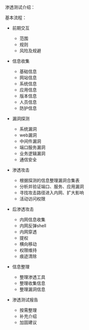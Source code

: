 渗透测试介绍：

基本流程：

* 前期交互

  * 范围
  * 规则
  * 风险及规避

* 信息收集

  * 基础信息
  * 网站信息
  * 系统信息
  * 应用信息
  * 版本信息
  * 人员信息
  * 防护信息

* 漏洞探测

  * 系统漏洞
  * web漏洞
  * 中间件漏洞
  * 端口服务漏洞
  * 业务逻辑漏洞
  * 通信安全

* 渗透攻击

  * 根据探测的信息整理漏洞合集表
  * 分析并验证端口、服务、应用漏洞
  * 寻找攻击路径进入内网、扩大影响
  * 活动访问权限

* 后渗透攻击

  * 内网信息收集
  * 内网反弹shell
  * 内网穿透
  * 提权
  * 横向移动
  * 权限维持
  * 痕迹清除

* 信息整理

  * 整理渗透工具
  * 整理收集信息
  * 整理漏洞信息

* 渗透测试报告

  * 按需整理
  * 补充介绍
  * 加固建议

  

